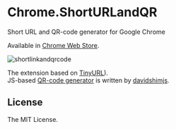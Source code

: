 # Chrome.ShortURLandQR

Short URL and QR-code generator for Google Chrome

Available in [Chrome Web Store](https://chrome.google.com/webstore/detail/short-url-and-qr-code-gen/ikihojdapjkjkglimjpnoenohodhacbk).

<img src="https://camo.githubusercontent.com/6e904a2c093d29e1a57b6af5d6a92504213261d9/68747470733a2f2f662e636c6f75642e6769746875622e636f6d2f6173736574732f353038303331332f323131333033362f34376237316431612d393032372d313165332d386362652d3961616164653661663737302e706e67" alt="shortlinkandqrcode" />

The extension based on [TinyURL](https://tinyurl.com/)).<br>
JS-based [QR-code generator](https://github.com/davidshimjs/qrcodejs) is written by [davidshimjs](https://github.com/davidshimjs).

## License

The MIT License.
